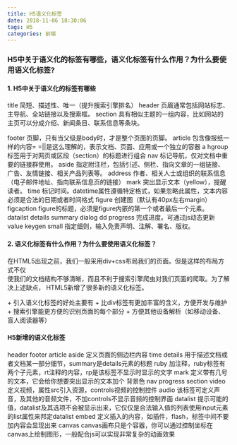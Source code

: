 ```yaml
---
title: H5语义化标签
date: 2018-11-06 18:30:06
tags: H5
categories: 前端
---
```


<h3>H5中关于语义化的标签有哪些，语义化标签有什么作用？为什么要使用语义化标签?</h3>
<h4>1. H5中关于语义化的标签有哪些</h4>

title  简短、描述性、唯一（提升搜索引擎排名）
header 页眉通常包括网站标志、主导航、全站链接以及搜索框。
section 具有相似主题的一组内容，比如网站的主页可以分成介绍、新闻条目、联系信息等条块。
<!-- more -->
footer 页脚，只有当父级是body时，才是整个页面的页脚。
article 包含像报纸一样的内容= =||是这么理解的，表示文档、页面、应用或一个独立的容器
a
hgroup 标签用于对网页或区段（section）的标题进行组合
nav 标记导航，仅对文档中重要的链接群使用。
aside 指定附注栏，包括引述、侧栏、指向文章的一组链接、广告、友情链接、相关产品列表等。
address 作者、相关人士或组织的联系信息（电子邮件地址、指向联系信息页的链接）
mark 突出显示文本（yellow），提醒读者。
time 标记时间。datetime属性遵循特定格式，如果忽略此属性，文本内容必须是合法的日期或者时间格式
figure 创建图（默认有40px左右margin）
figcaption figure的标题，必须是figure内嵌的第一个或者最后一个元素。
datailst
details
summary
dialog
dd
progress 完成进度。可通过js动态更新value
keygen
small 指定细则，输入免责声明、注解、署名、版权。


<h4>2. 语义化标签有什么作用？为什么要使用语义化标签？</h4>

<p>在HTML5出现之前，我们一般采用div+css布局我们的页面。但是这样的布局方式不仅<br>使我们的文档结构不够清晰，而且不利于搜索引擎爬虫对我们页面的爬取。为了解决上述缺点，
HTML5新增了很多新的语义化标签。</p>
+ 引入语义化标签的好处主要有
  + 比div标签有更加丰富的含义，方便开发与维护
  + 搜索引擎能更方便的识别页面的每个部分
  + 方便其他设备解析（如移动设备、盲人阅读器等）

<h4>H5新增的语义化标签</h4>
header
footer
article
aside  定义页面的侧边栏内容
time
details 用于描述文档或者文档某一部分细节，summary是details元素的标题
ruby 加注释，ruby标签有两个子元素，rt注释的内容，rp是该标签不显示时显示的文字
mark 定义带有几号的文本，它会给你想要突出显示的文本加个 背景色
nav 
progress
section
video 定义视频，属性src引入资源，controls视频的控制控件
audio 该标签可定义声音，及其他的音频文件，不加controls不显示音频的控制界面
datalist 提示可能的值，datalist及其选项不会被显示出来，它仅仅是合法输入值的列表使用input元素的list属性来邦定datalist
embed 定义插入的内容，如插件，flash，标签中间不要加内容会显现出来
canvas canvas画布只是个容器，你可以通过控制坐标在canvas上绘制图形，一般配合js可以实现非常复杂的动画效果






